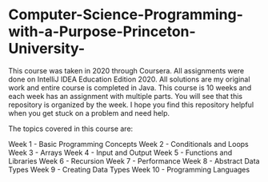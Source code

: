 # Computer-Science-Programming-with-a-Purpose-Princeton-University-
This course was taken in 2020 through Coursera. All assignments were done on IntelliJ IDEA Education Edition 2020.
All solutions are my original work and entire course is completed in Java.
This course is 10 weeks and each week has an assignment with multiple parts. You will see that this repository is organized by the week.
I hope you find this repository helpful when you get stuck on a problem and need help.

The topics covered in this course are:

Week 1 - Basic Programming Concepts 
Week 2 - Conditionals and Loops
Week 3 - Arrays
Week 4 - Input and Output
Week 5 - Functions and Libraries
Week 6 - Recursion
Week 7 - Performance
Week 8 - Abstract Data Types
Week 9 - Creating Data Types
Week 10 - Programming Languages
